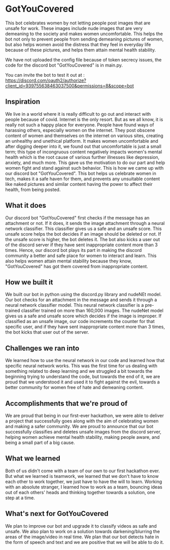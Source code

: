 # GotYouCovered
This bot celebrates women by not letting people post images that are unsafe for work. These images include nude images that are very demeaning to the society and makes women uncomfortable. This helps the bot not only to prevent people from sending demeaning pictures of women, but also helps women avoid the distress that they feel in everyday life because of these pictures, and helps them attain mental health stability.

We have not uploaded the config file because of token secrecy issues, the code for the discord bot "GotYouCovered" is in main.py.

You can invite the bot to test it out at : https://discord.com/oauth2/authorize?client_id=939755638463037500&permissions=8&scope=bot
## Inspiration
We live in a world where it is really difficult to go out and interact with people because of covid. Internet is the only resort. But as we all know, it is really not such a happy place for everyone. People have found ways of harassing others, especially women on the internet. They post obscene content of women and themselves on the internet on various sites, creating an unhealthy and unethical platform. It makes women uncomfortable and after digging deeper into it, we found out that uncomfortable is just a small term; this type of incongruous content negatively impacts women's mental health which is the root cause of various further illnesses like depression, anxiety, and much more. This gave us the motivation to do our part and help women fight and stand against such behavior. This is how we came up with our discord bot "GotYouCovered". This bot helps us celebrate women in tech, makes it a safe haven for them, and prevents any unsuitable content like naked pictures and similar content having the power to affect their health, from being posted.
## What it does
Our discord bot "GotYouCovered" first checks if the message has an attachment or not. If it does, it sends the image attachment through a neural network classifier. This classifier gives us a safe and an unsafe score. This unsafe score helps the bot decides if an image should be deleted or not. If the unsafe score is higher, the bot deletes it. The bot also kicks a user out of the discord server if they have sent inappropriate content more than 3 times. Hence, our discord bot plays its part in making the discord community a better and safe place for women to interact and learn. This also helps women attain mental stability because they know, "GotYouCovered" has got them covered from inappropriate content.
## How we built it
We built our bot in python using the discord.py library and nudeNEt model. Our bot checks for an attachment in the message and sends it through a neural network classifier model. This neural network classifier is a pre-trained classifier trained on more than 160,000 images. The nudeNet model gives us a safe and unsafe score which decides if the image is improper. If classified as an unsafe image, our code increments the counter for that specific user, and if they have sent inappropriate content more than 3 times, the bot kicks that user out of the server. 
## Challenges we ran into
We learned how to use the neural network in our code and learned how that specific neural network works. This was the first time for us dealing with something related to deep learning and we struggled a bit towards the beginning trying to understand the code, but towards the end of it, we are proud that we understood it and used it to fight against the evil, towards a better community for women free of hate and demeaning content.
## Accomplishments that we're proud of
We are proud that being in our first-ever hackathon, we were able to deliver a project that successfully goes along with the aim of celebrating women and making a safer community. We are proud to announce that our bot successfully classifies and deletes unsafe images from the discord server, helping women achieve mental health stability, making people aware, and being a small part of a big cause.
## What we learned
Both of us didn't come with a team of our own to our first hackathon ever. But what we learned is teamwork, we learned that we don't have to know each other to work together, we just have to have the will to learn. Working with an absolute stranger, I learned how to work as a team, bouncing ideas out of each others' heads and thinking together towards a solution, one step at a time.
## What's next for GotYouCovered
We plan to improve our bot and upgrade it to classify videos as safe and unsafe. We also plan to work on a solution towards darkening/blurring the areas of the image/video in real time. We plan that our bot detects hate in the form of speech and text and we are positive that we will be able to do it.
